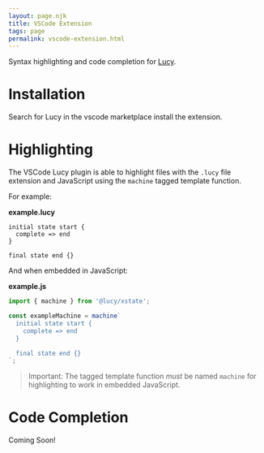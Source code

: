 ```yaml
---
layout: page.njk
title: VSCode Extension
tags: page
permalink: vscode-extension.html
---
```


Syntax highlighting and code completion for [Lucy](./).

# Installation

Search for Lucy in the vscode marketplace install the extension.

# Highlighting

The VSCode Lucy plugin is able to highlight files with the `.lucy` file extension and JavaScript using the `machine` tagged template function.

For example:

__example.lucy__

```lucy
initial state start {
  complete => end
}

final state end {}
```

And when embedded in JavaScript:

__example.js__

```js
import { machine } from '@lucy/xstate';

const exampleMachine = machine`
  initial state start {
    complete => end
  }

  final state end {}
`;
```

> Important: The tagged template function *must* be named `machine` for highlighting to work in embedded JavaScript.

# Code Completion

Coming Soon!